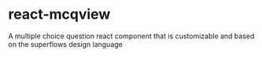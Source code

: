 # react-mcqview
A multiple choice question react component that is customizable and based on the superflows design language
